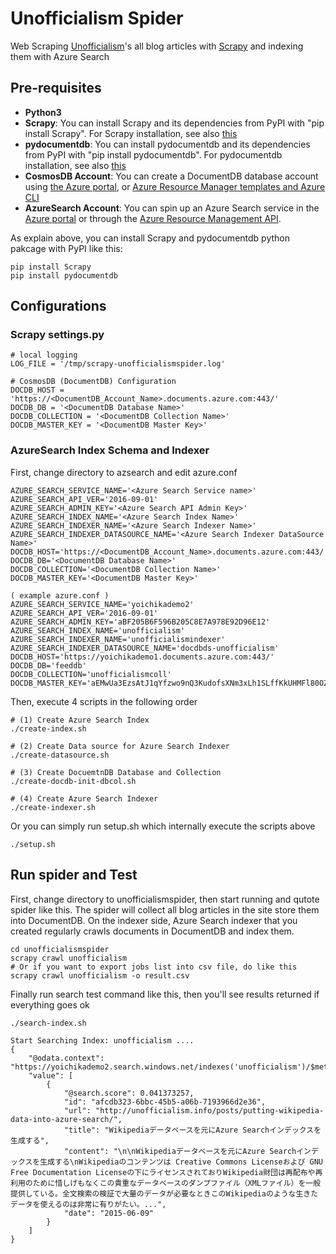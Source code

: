 # Unofficialism Spider 

Web Scraping [Unofficialism](http://unofficialism.info/)'s all blog articles with [Scrapy](https://scrapy.org/) and indexing them with Azure Search

## Pre-requisites
* **Python3**
* **Scrapy**: You can install Scrapy and its dependencies from PyPI with "pip install Scrapy". For Scrapy installation, see also [this](https://doc.scrapy.org/en/latest/intro/install.html)
* **pydocumentdb**: You can install pydocumentdb and its dependencies from PyPI with "pip install pydocumentdb". For pydocumentdb installation, see also [this](https://github.com/Azure/azure-documentdb-python)
* **CosmosDB Account**: You can create a DocumentDB database account using [the Azure portal](https://azure.microsoft.com/en-us/documentation/articles/documentdb-create-account/), or [Azure Resource Manager templates and Azure CLI](https://azure.microsoft.com/en-us/documentation/articles/documentdb-automation-resource-manager-cli/)
* **AzureSearch Account**: You can spin up an Azure Search service in the [Azure portal](https://docs.microsoft.com/en-us/azure/search/search-create-service-portal) or through the [Azure Resource Management API](https://docs.microsoft.com/en-us/rest/api/searchmanagement/). 

As explain above, you can install Scrapy and pydocumentdb python pakcage with PyPI like this:
```
pip install Scrapy
pip install pydocumentdb
```

## Configurations
### Scrapy settings.py
```
# local logging
LOG_FILE = '/tmp/scrapy-unofficialismspider.log'

# CosmosDB (DocumentDB) Configuration
DOCDB_HOST = 'https://<DocumentDB_Account_Name>.documents.azure.com:443/'
DOCDB_DB = '<DocumentDB Database Name>'
DOCDB_COLLECTION = '<DocumentDB Collection Name>'
DOCDB_MASTER_KEY = '<DocumentDB Master Key>'
```

### AzureSearch Index Schema and Indexer

First, change directory to azsearch and edit azure.conf
```
AZURE_SEARCH_SERVICE_NAME='<Azure Search Service name>'
AZURE_SEARCH_API_VER='2016-09-01'
AZURE_SEARCH_ADMIN_KEY='<Azure Search API Admin Key>'
AZURE_SEARCH_INDEX_NAME='<Azure Search Index Name>'
AZURE_SEARCH_INDEXER_NAME='<Azure Search Indexer Name>'
AZURE_SEARCH_INDEXER_DATASOURCE_NAME='<Azure Search Indexer DataSource Name>'
DOCDB_HOST='https://<DocumentDB_Account_Name>.documents.azure.com:443/'
DOCDB_DB='<DocumentDB Database Name>'
DOCDB_COLLECTION='<DocumentDB Collection Name>'
DOCDB_MASTER_KEY='<DocumentDB Master Key>'

( example azure.conf )
AZURE_SEARCH_SERVICE_NAME='yoichikademo2'
AZURE_SEARCH_API_VER='2016-09-01'
AZURE_SEARCH_ADMIN_KEY='aBF205B6F596B205C8E7A978E92D96E12'
AZURE_SEARCH_INDEX_NAME='unofficialism'
AZURE_SEARCH_INDEXER_NAME='unofficialismindexer'
AZURE_SEARCH_INDEXER_DATASOURCE_NAME='docdbds-unofficialism'
DOCDB_HOST='https://yoichikademo1.documents.azure.com:443/'
DOCDB_DB='feeddb'
DOCDB_COLLECTION='unofficialismcoll'
DOCDB_MASTER_KEY='aEMwUa3EzsAtJ1qYfzwo9nQ3KudofsXNm3xLh1SLffKkUHMFl80OZRZIVu4lxdKRKxkgVAj0c2mv9BZSyMN7tdg=='
```

Then, execute 4 scripts in the following order
```
# (1) Create Azure Search Index
./create-index.sh

# (2) Create Data source for Azure Search Indexer
./create-datasource.sh

# (3) Create DocuemtnDB Database and Collection
./create-docdb-init-dbcol.sh

# (4) Create Azure Search Indexer
./create-indexer.sh
```

Or you can simply run setup.sh which internally execute the scripts above 
```
./setup.sh
```

## Run spider and Test

First, change directory to unofficialismspider, then start running and qutote spider like this. The spider will collect all blog articles in the site store them into DocumentDB. On the indexer side, Azure Search indexer that you created regularly crawls documents in DocumentDB and index them.  

```
cd unofficialismspider
scrapy crawl unofficialism
# Or if you want to export jobs list into csv file, do like this
scrapy crawl unofficialism -o result.csv
```

Finally run search test command like this, then you'll see results returned if everything goes ok
```
./search-index.sh

Start Searching Index: unofficialism ....
{
    "@odata.context": "https://yoichikademo2.search.windows.net/indexes('unofficialism')/$metadata#docs",
    "value": [
        {
            "@search.score": 0.041373257,
            "id": "afcdb323-6bbc-45b5-a06b-7193966d2e36",
            "url": "http://unofficialism.info/posts/putting-wikipedia-data-into-azure-search/",
            "title": "Wikipediaデータベースを元にAzure Searchインデックスを生成する",
            "content": "\n\nWikipediaデータベースを元にAzure Searchインデックスを生成する\nWikipediaのコンテンツは Creative Commons Licenseおよび GNU Free Documentation Licenseの下にライセンスされておりWikipedia財団は再配布や再利用のために惜しげもなくこの貴重なデータベースのダンプファイル（XMLファイル）を一般提供している。全文検索の検証で大量のデータが必要なときこのWikipediaのような生きたデータを使えるのは非常に有りがたい。...",
            "date": "2015-06-09"
        }
    ]
}
```
